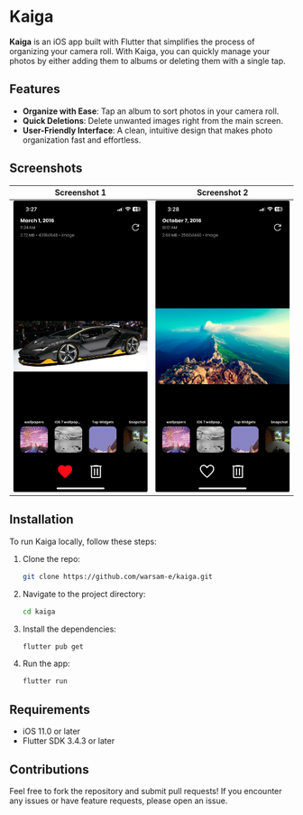 # Kaiga

**Kaiga** is an iOS app built with Flutter that simplifies the process of organizing your camera roll. With Kaiga, you can quickly manage your photos by either adding them to albums or deleting them with a single tap.

## Features

- **Organize with Ease**: Tap an album to sort photos in your camera roll.
- **Quick Deletions**: Delete unwanted images right from the main screen.
- **User-Friendly Interface**: A clean, intuitive design that makes photo organization fast and effortless.

## Screenshots

| Screenshot 1 | Screenshot 2 |
| --- | --- |
| ![1](misc/s1.jpeg) | ![2](misc/s2.jpeg) |

<!-- ![1](misc/s1.jpeg) ![2](misc/s2.jpeg) -->

## Installation

To run Kaiga locally, follow these steps:

1. Clone the repo:
   ```bash
   git clone https://github.com/warsam-e/kaiga.git
    ```
2. Navigate to the project directory:
    ```bash
    cd kaiga
    ```
3. Install the dependencies:
    ```bash
    flutter pub get
    ```
4. Run the app:
    ```bash
    flutter run
    ```

## Requirements
- iOS 11.0 or later
- Flutter SDK 3.4.3 or later

## Contributions 
Feel free to fork the repository and submit pull requests! If you encounter any issues or have feature requests, please open an issue.

